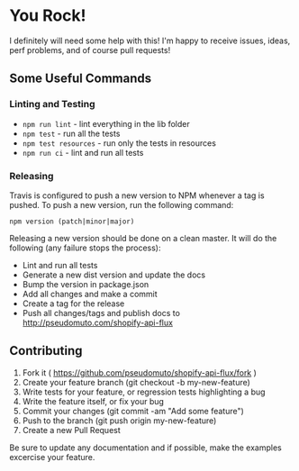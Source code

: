 # You Rock!

I definitely will need some help with this! I'm happy to receive issues, ideas, perf problems, and of course pull
requests!

## Some Useful Commands

### Linting and Testing

* `npm run lint` - lint everything in the lib folder
* `npm test` - run all the tests
* `npm test resources` - run only the tests in resources
* `npm run ci` - lint and run all tests

### Releasing

Travis is configured to push a new version to NPM whenever a tag is pushed. To push a new version, run the following
command:

`npm version (patch|minor|major)`

Releasing a new version should be done on a clean master. It will do the following (any failure stops the process):

* Lint and run all tests
* Generate a new dist version and update the docs
* Bump the version in package.json
* Add all changes and make a commit
* Create a tag for the release
* Push all changes/tags and publish docs to http://pseudomuto.com/shopify-api-flux

## Contributing

1. Fork it ( https://github.com/pseudomuto/shopify-api-flux/fork )
1. Create your feature branch (git checkout -b my-new-feature)
1. Write tests for your feature, or regression tests highlighting a bug
1. Write the feature itself, or fix your bug
1. Commit your changes (git commit -am "Add some feature")
1. Push to the branch (git push origin my-new-feature)
1. Create a new Pull Request

Be sure to update any documentation and if possible, make the examples excercise your feature.
